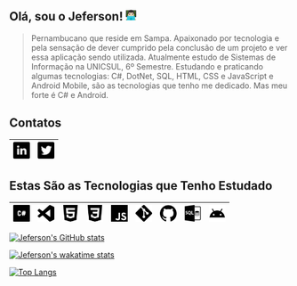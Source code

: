 #

## Olá, sou o Jeferson! [<img src="img/man-technologist-logo.png" width="20"/>](img/man-technologist-logo.png)  

<!--
**JefersonMelo/JefersonMelo** is a ✨ _special_ ✨ repository because its `README.md` (this file) appears on your GitHub profile.

Here are some ideas to get you started:

- 🔭 I’m currently working on ...
- 🌱 I’m currently learning ...
- 👯 I’m looking to collaborate on ...
- 🤔 I’m looking for help with ...
- 💬 Ask me about ...
- 📫 How to reach me: ...
- 😄 Pronouns: ...
- ⚡ Fun fact: ...
-->
>Pernambucano que reside em Sampa. Apaixonado por tecnologia e pela sensação de dever cumprido pela conclusão de um projeto e ver essa aplicação sendo utilizada. Atualmente estudo de Sistemas de Informação na UNICSUL, 6º Semestre. Estudando e praticando algumas tecnologias: C#, DotNet, SQL, HTML, CSS e JavaScript e Android Mobile, são as tecnologias que tenho me dedicado. Mas meu forte é C# e Android.  

## Contatos

| [<img src="img/linkedin.svg" width="30" title="Ícones feitos por https://www.flaticon.com/br/autores/google"/>](https://www.linkedin.com/in/jeferson-melo-841b981b0/) | [<img src="img/twitter-logo.svg" width="30" title="Ícones feitos por https://www.flaticon.com/br/autores/google"/>](https://twitter.com/jefmelo?s=09/) |
| - | - |

## Estas São as Tecnologias que Tenho Estudado

| [<img src="img/c-sharp-logo.svg" width="30" title=" Icons made by Freepik www.freepik.com www.flaticon.com/"/>](https://github.com/JefersonMelo/07-DIO/tree/master/01-MRV) | [<img src="img/visualcode-logo.svg" width="30" title=" Icons made by Freepik www.freepik.com www.flaticon.com/"/>](https://github.com/JefersonMelo/07-DIO/tree/master/02-LocalizaLabs) | [<img src="img/html5-logo.svg" width="30" title=" Icons made by Freepik www.freepik.com www.flaticon.com/"/>](https://github.com/JefersonMelo/07-DIO/tree/master/04-HTML-Web-Developer) | [<img src="img/css3-logo.svg" width="30" title=" Icons made by Freepik www.freepik.com www.flaticon.com/"/>](https://github.com/JefersonMelo/07-DIO/blob/master/04-HTML-Web-Developer/03-Recriando-a-Interface-do-Netflix/style/main.css) | [<img src="img/js-logo.svg" width="30" title=" Icons made by Freepik www.freepik.com www.flaticon.com/"/>](https://github.com/JefersonMelo/07-DIO/tree/master/05-JavaScript-Game-Developer) | [<img src="img/git-logo.svg" width="30" title=" Icons made by Freepik www.freepik.com www.flaticon.com/"/>](img/git-logo.svg) | [<img src="img/github-logo.svg" width="30" title=" Icons made by Freepik www.freepik.com www.flaticon.com/"/>](img/github-logo.svg) | [<img src="img/sql-logo.svg" width="30" title=" Icons made by Freepik www.freepik.com www.flaticon.com/"/>](https://github.com/JefersonMelo/13-SQL) | [<img src="img/android_black_24dp.svg" width="30"/>](https://github.com/JefersonMelo/07-DIO/tree/master/09-Santander-Bootcamp-Mobile-Developer) |
| - | - | - | - | - | - | - | - | - |

[![Jeferson's GitHub stats](https://github-readme-stats.vercel.app/api?username=JefersonMelo&count_private=true&show_icons=true&hide=issues&theme=dark)](https://github.com/JefersonMelo/github-readme-stats)  

[![Jeferson's wakatime stats](https://github-readme-stats.vercel.app/api/wakatime?username=JefersonMelo&layout=compact&theme=dark&langs_count=8)](https://github.com/JefersonMelo/github-readme-stats)  

[![Top Langs](https://github-readme-stats.vercel.app/api/top-langs/?username=JefersonMelo&layout=compact&theme=dark&langs_count=8)](https://github.com/JefersonMelo/github-readme-stats)  
